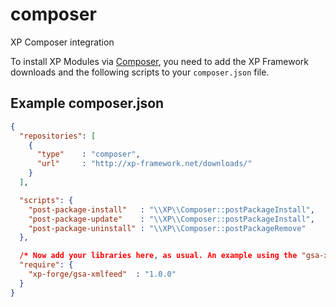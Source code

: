 composer
========
XP Composer integration

To install XP Modules via [Composer](http://getcomposer.org/), you need to add the 
XP Framework downloads and the following scripts to your `composer.json` file.

Example composer.json
---------------------

```json
{
  "repositories": [
    {
      "type"    : "composer",
      "url"     : "http://xp-framework.net/downloads/"
    }
  ],

  "scripts": {
    "post-package-install"   : "\\XP\\Composer::postPackageInstall",
    "post-package-update"    : "\\XP\\Composer::postPackageInstall",
    "post-package-uninstall" : "\\XP\\Composer::postPackageRemove"
  },

  /* Now add your libraries here, as usual. An example using the "gsa-xmlfeed" library */
  "require": {
    "xp-forge/gsa-xmlfeed"  : "1.0.0"
  }
}
```